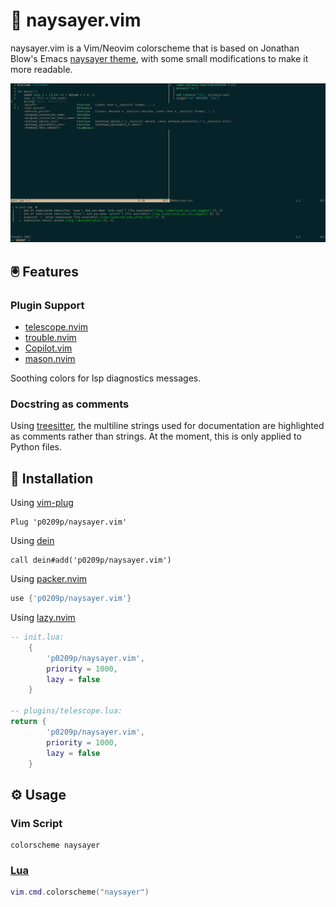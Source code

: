 # 🙊 naysayer.vim
naysayer.vim is a Vim/Neovim colorscheme that is based on Jonathan Blow's Emacs [naysayer theme](https://youtu.be/HkVSTjWZXIU?t=3902), with some small modifications to make it more readable.

![plot](./assets/preview.png)

## 🖲️ Features
### Plugin Support
- [telescope.nvim](https://github.com/nvim-telescope/telescope.nvim)
- [trouble.nvim](https://github.com/folke/trouble.nvim)
- [Copilot.vim](https://github.com/github/copilot.vim)
- [mason.nvim](https://github.com/williamboman/mason.nvim)

Soothing colors for lsp diagnostics messages.

### Docstring as comments
Using [treesitter](https://github.com/nvim-treesitter/nvim-treesitter), the multiline strings used for documentation are highlighted as comments rather than strings. At the moment, this is only applied to Python files.

## 💾 Installation
Using [vim-plug](https://github.com/junegunn/vim-plug)

```viml
Plug 'p0209p/naysayer.vim'
```

Using [dein](https://github.com/Shougo/dein.vim)

```viml
call dein#add('p0209p/naysayer.vim')
```

Using [packer.nvim](https://github.com/wbthomason/packer.nvim)

```lua
use {'p0209p/naysayer.vim'}
```

Using [lazy.nvim](https://github.com/folke/lazy.nvim)

```lua
-- init.lua:
    {
        'p0209p/naysayer.vim',
        priority = 1000,
        lazy = false
    }

-- plugins/telescope.lua:
return {
        'p0209p/naysayer.vim',
        priority = 1000,
        lazy = false
    }
```
## ⚙️ Usage
### Vim Script
```
colorscheme naysayer
```

### [Lua](https://www.lua.org)
```lua
vim.cmd.colorscheme("naysayer")
```

